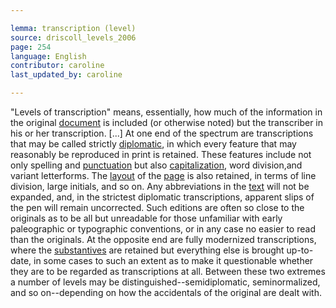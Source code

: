 ```yaml
---

lemma: transcription (level)
source: driscoll_levels_2006
page: 254
language: English
contributor: caroline
last_updated_by: caroline

---
```


"Levels of transcription" means, essentially, how much of the information in the original [document](document.html) is included (or otherwise noted) but the transcriber in his or her transcription. [...] At one end of the spectrum are transcriptions that may be called strictly [diplomatic](transcriptionDiplomatic.html), in which every feature that may reasonably be reproduced in print is retained. These features include not only spelling and [punctuation](punctuation.html) but also [capitalization](capitalization.html), word division,and variant letterforms. The [layout](layout.html) of the [page](page.html) is also retained, in terms of line division, large initials, and so on. Any abbreviations in the [text](text.html) will not be expanded, and, in the strictest diplomatic transcriptions, apparent slips of the pen will remain uncorrected. Such editions are often so close to the originals as to be all but unreadable for those unfamiliar with early paleographic or typographic conventions, or in any case no easier to read than the originals. At the opposite end are fully modernized transcriptions, where the [substantives](substantive.html) are retained but everything else is brought up-to-date, in some cases to such an extent as to make it questionable whether they are to be regarded as transcriptions at all. Between these two extremes a number of levels may be distinguished--semidiplomatic, seminormalized, and so on--depending on how the accidentals of the original are dealt with.
